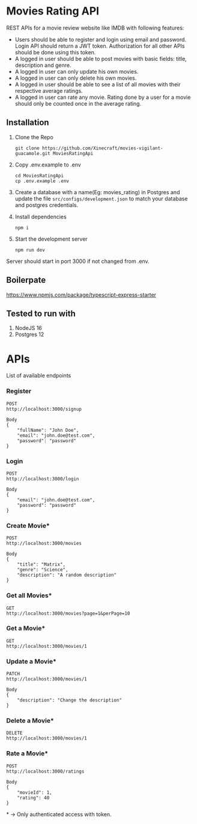 # Movies Rating API
REST APIs for a movie review website like IMDB with following
features:
- Users should be able to register and login using email and password. Login API should
return a JWT token. Authorization for all other APIs should be done using this token.
 - A logged in user should be able to post movies with basic fields: title, description and
genre.
 - A logged in user can only update his own movies.
 - A logged in user can only delete his own movies.
 - A logged in user should be able to see a list of all movies with their respective average
ratings.
- A logged in user can rate any movie. Rating done by a user for a movie should only be
counted once in the average rating.

## Installation

1. Clone the Repo
   ```
   git clone https://github.com/Xinecraft/movies-vigilant-guacamole.git MoviesRatingApi
   ```

2. Copy .env.example to .env
   ```
   cd MoviesRatingApi
   cp .env.example .env
   ```

3. Create a database with a name(Eg: movies_rating) in Postgres and update the file `src/configs/development.json` to match your database and postgres credentials.

4. Install dependencies
   ```
   npm i
   ```

5. Start the development server
   ```
   npm run dev
   ```

Server should start in port 3000 if not changed from .env.

## Boilerpate
https://www.npmjs.com/package/typescript-express-starter

## Tested to run with
1. NodeJS 16
2. Postgres 12

# APIs
List of available endpoints

### Register
```
POST
http://localhost:3000/signup

Body
{
    "fullName": "John Doe",
    "email": "john.doe@test.com",
    "password": "password"
}
```

### Login
```
POST
http://localhost:3000/login

Body
{
    "email": "john.doe@test.com",
    "password": "password"
}
```

### Create Movie*
```
POST
http://localhost:3000/movies

Body
{
    "title": "Matrix",
    "genre": "Science",
    "description": "A random description"
}
```

### Get all Movies*
```
GET
http://localhost:3000/movies?page=1&perPage=10
```

### Get a Movie*
```
GET
http://localhost:3000/movies/1
```

### Update a Movie*
```
PATCH
http://localhost:3000/movies/1

Body
{
    "description": "Change the description"
}
```

### Delete a Movie*
```
DELETE
http://localhost:3000/movies/1
```

### Rate a Movie*
```
POST
http://localhost:3000/ratings

Body
{
    "movieId": 1,
    "rating": 40
}
```

\* -> Only authenticated access with token. 